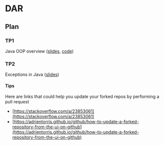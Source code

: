 # DAR
## Plan
### TP1
Java OOP overview ([slides](https://docs.google.com/presentation/d/1WvTOf5BPO0VGD26MTDNvKQSCV7HGQf7cDYydEue4Y6k/edit#slide=id.p), [code](https://github.com/MHZDeveloper/OOP))

### TP2
Exceptions in Java ([slides]())


#### Tips
Here are links that could help you update your forked repos by performing a pull request
- [https://stackoverflow.com/a/23853061](https://stackoverflow.com/a/23853061)
- [https://adrientorris.github.io/github/how-to-update-a-forked-repository-from-the-ui-on-github](https://adrientorris.github.io/github/how-to-update-a-forked-repository-from-the-ui-on-github)